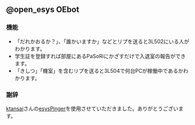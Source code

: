 ## @open_esys OEbot

### 機能
- 「だれかおるか？」、「誰かいますか」などとリプを送ると3L502にいる人がわかります。   
- 学生証を登録すれば部屋にあるPaSoRiにかざすだけで入退室の報告ができます。   
- 「きしつ」「機室」を含むリプを送ると3L504で何台PCが稼働中であるかわかります。   

### 謝辞
[ktansai](https://github.com/ktansai)さんの[esysPinger](https://github.com/ktansai/esysPinger)を使用させていただきました。ありがとうございます。
